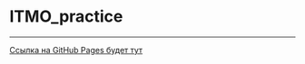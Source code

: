 # ITMO_practice
---
[Ссылка на GitHub Pages будет тут](https://kubasovainna.github.io/ITMO_ptactice/)
